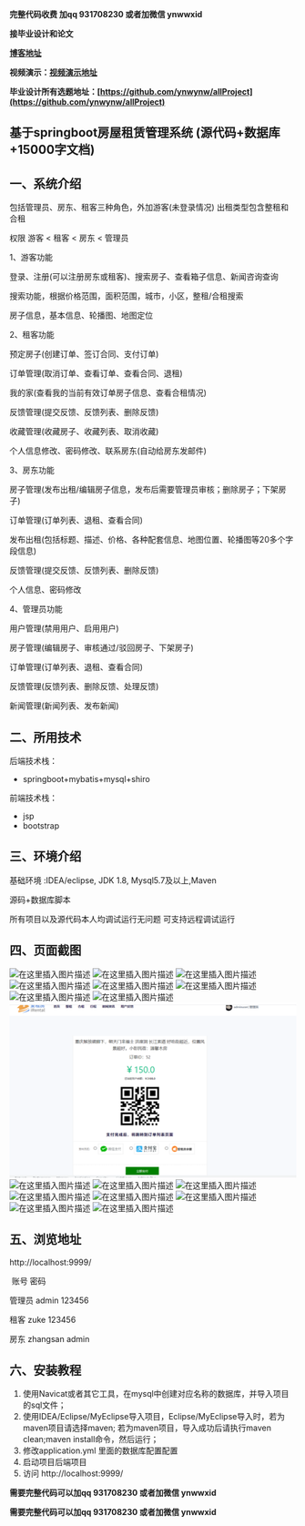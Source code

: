 **完整代码收费  加qq  931708230 或者加微信  ynwwxid**

**接毕业设计和论文**

**[博客地址](https://blog.csdn.net/2303_76227485/article/details/128647426)**

**视频演示：[视频演示地址](https://www.bilibili.com/video/BV1CP4y1i7RX/)**

**毕业设计所有选题地址：[https://github.com/ynwynw/allProject](https://github.com/ynwynw/allProject)**

## 基于springboot房屋租赁管理系统 (源代码+数据库+15000字文档)

## 一、系统介绍

包括管理员、房东、租客三种角色，外加游客(未登录情况)
出租类型包含整租和合租

权限 游客 < 租客 < 房东 < 管理员

1、游客功能

登录、注册(可以注册房东或租客)、搜索房子、查看箱子信息、新闻咨询查询

搜索功能，根据价格范围，面积范围，城市，小区，整租/合租搜索

房子信息，基本信息、轮播图、地图定位

2、租客功能

预定房子(创建订单、签订合同、支付订单)

订单管理(取消订单、查看订单、查看合同、退租)

我的家(查看我的当前有效订单房子信息、查看合租情况)

反馈管理(提交反馈、反馈列表、删除反馈)

收藏管理(收藏房子、收藏列表、取消收藏)

个人信息修改、密码修改、联系房东(自动给房东发邮件)

3、房东功能

房子管理(发布出租/编辑房子信息，发布后需要管理员审核；删除房子；下架房子)

订单管理(订单列表、退租、查看合同)

发布出租(包括标题、描述、价格、各种配套信息、地图位置、轮播图等20多个字段信息)

反馈管理(提交反馈、反馈列表、删除反馈)

个人信息、密码修改

4、管理员功能

用户管理(禁用用户、启用用户)

房子管理(编辑房子、审核通过/驳回房子、下架房子)

订单管理(订单列表、退租、查看合同)

反馈管理(反馈列表、删除反馈、处理反馈)

新闻管理(新闻列表、发布新闻)

## 二、所用技术

后端技术栈：

- springboot+mybatis+mysql+shiro

前端技术栈：

- jsp
- bootstrap


## 三、环境介绍

基础环境 :IDEA/eclipse, JDK 1.8, Mysql5.7及以上,Maven

源码+数据库脚本

所有项目以及源代码本人均调试运行无问题 可支持远程调试运行

## 四、页面截图



![在这里插入图片描述](https://img-blog.csdnimg.cn/d871edd8ecfc4a36b0cc8368e7e1f41f.png#pic_center)
![在这里插入图片描述](https://img-blog.csdnimg.cn/839d7076d9944d0c87eaeae3f8d68932.png#pic_center)
![在这里插入图片描述](https://img-blog.csdnimg.cn/f9c00097b71344a9b07dc3e31e14bacd.png#pic_center)
![在这里插入图片描述](https://img-blog.csdnimg.cn/1efc010aaa6e4e94978032357aa516fb.png#pic_center)
![在这里插入图片描述](https://img-blog.csdnimg.cn/231c5c0ba32b4f8cabe0b4d80e689959.png#pic_center)
![在这里插入图片描述](https://img-blog.csdnimg.cn/eaee67fc93e34686a6cc25f1c801d5ec.png#pic_center)
![在这里插入图片描述](https://img-blog.csdnimg.cn/dbff4692996244efb627e1097d27dc42.png#pic_center)
![在这里插入图片描述](https://img-blog.csdnimg.cn/d9914039748d49dc821792d322bc83fe.png#pic_center)
![contents](./picture/picture16.png)
![在这里插入图片描述](https://img-blog.csdnimg.cn/6f622494b8ba45f88c8f6ad2601e639c.png#pic_center)
![在这里插入图片描述](https://img-blog.csdnimg.cn/67bdbb7469cd4e5eb2b5addb44799cb1.png#pic_center)
![在这里插入图片描述](https://img-blog.csdnimg.cn/eca98b211c3c433489e442e790bb16b2.png#pic_center)
![在这里插入图片描述](https://img-blog.csdnimg.cn/319112e902524c0798d5dd04374ba082.png#pic_center)
![在这里插入图片描述](https://img-blog.csdnimg.cn/ce9378c25592446da124ed190223bfef.png#pic_center)
![在这里插入图片描述](https://img-blog.csdnimg.cn/057687ab6f4f4c97b3aa466520b4c3ef.png#pic_center)
![在这里插入图片描述](https://img-blog.csdnimg.cn/20b494c961564733a0ea9f5fb2151ac9.png#pic_center)
![在这里插入图片描述](https://img-blog.csdnimg.cn/e74a643c7823461291fd1bc5cc55c9f5.png#pic_center)

## 五、浏览地址

http://localhost:9999/

​               账号          密码    

管理员   admin     123456  

租客      zuke        123456

房东      zhangsan  admin

## 六、安装教程

1. 使用Navicat或者其它工具，在mysql中创建对应名称的数据库，并导入项目的sql文件；
2. 使用IDEA/Eclipse/MyEclipse导入项目，Eclipse/MyEclipse导入时，若为maven项目请选择maven;
   若为maven项目，导入成功后请执行maven clean;maven install命令，然后运行；
3. 修改application.yml 里面的数据库配置配置
4. 启动项目后端项目 
5. 访问  http://localhost:9999/

**需要完整代码可以加qq   931708230 或者加微信   ynwwxid**

**需要完整代码可以加qq   931708230 或者加微信   ynwwxid**
